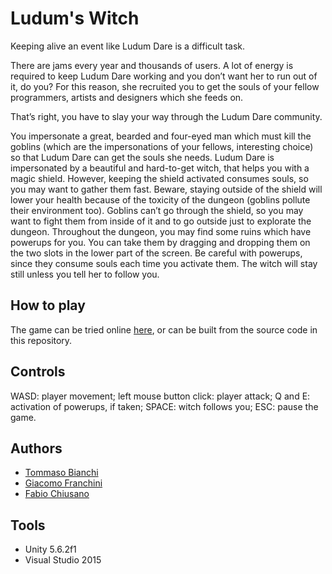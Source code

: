 # Ludum's Witch

Keeping alive an event like Ludum Dare is a difficult task.

There are jams every year and thousands of users. A lot of energy is required to keep Ludum Dare working and you don’t want her to run out of it, do you? For this reason, she recruited you to get the souls of your fellow programmers, artists and designers which she feeds on.

That’s right, you have to slay your way through the Ludum Dare community.

You impersonate a great, bearded and four-eyed man which must kill the goblins (which are the impersonations of your fellows, interesting choice) so that Ludum Dare can get the souls she needs. Ludum Dare is impersonated by a beautiful and hard-to-get witch, that helps you with a magic shield. However, keeping the shield activated consumes souls, so you may want to gather them fast. Beware, staying outside of the shield will lower your health because of the toxicity of the dungeon (goblins pollute their environment too). Goblins can’t go through the shield, so you may want to fight them from inside of it and to go outside just to explorate the dungeon. Throughout the dungeon, you may find some ruins which have powerups for you. You can take them by dragging and dropping them on the two slots in the lower part of the screen. Be careful with powerups, since they consume souls each time you activate them. The witch will stay still unless you tell her to follow you.

## How to play

The game can be tried online [here](http://giveitatry.altervista.org/Games/LD39/LudumsWitch.html), or can be built from the source code in this repository.

## Controls

WASD: player movement;
left mouse button click: player attack;
Q and E: activation of powerups, if taken;
SPACE: witch follows you;
ESC: pause the game.

## Authors

* [Tommaso Bianchi](https://github.com/tommasobianchi)
* [Giacomo Franchini](https://github.com/JackFrank57)
* [Fabio Chiusano](https://github.com/fabiochiusano)

## Tools

* Unity 5.6.2f1
* Visual Studio 2015

